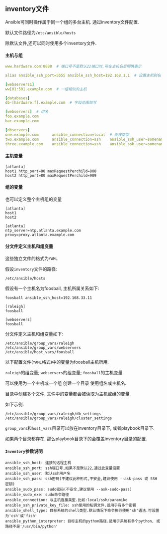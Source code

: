## inventory文件

Ansible可同时操作属于同一个组的多台主机. 通过inventory文件配置.

默认文件路径为`/etc/ansible/hosts`

除默认文件,还可以同时使用多个inventory文件.

#### 主机与组

```yaml
www.hardware.com:8888  # 端口号不是默认22端口时,可在主机名后明确表示

alias ansible_ssh_port=5555 ansible_ssh_host=192.168.1.1  # 设置主机别名

[webservers1]
ww[01:50].example.com  # 一组相似的主机

[databases]
db-[hardware:f].example.com  # 字母范围简写

[webservers]  # 组名
foo.example.com
bar.example.com

[dbservers]
one.example.com      ansible_connection=local  # 连接类型
two.example.com      ansible_connection=ssh    ansible_ssh_user=somename  # 连接用户名
three.example.com    ansible_connection=ssh    ansible_ssh_user=somename
```

#### 主机变量

```
[atlanta]
host1 http_port=80 maxRequestPerchild=808
host2 http_port=80 maxRequestPerchild=909
```

#### 组的变量

也可以定义整个主机组的变量

```
[atlanta]
host1
host2

[atlanta]
ntp_server=ntp.atlanta.example.com
proxy=proxy.atlanta.example.com
```

#### 分文件定义主机和组变量

这些独立文件的格式为`YAML`

假设`inventory`文件的路径:

```
/etc/ansible/hosts
```

假设有一个主机名为foosball, 主机所属关系如下:

```
foosball ansible_ssh_host=192.168.33.11

[raleigh]
foosball

[webservers]
foosball
```

分文件定义主机和组变量如下:

```
/etc/ansible/group_vars/raleigh
/etc/ansible/group_vars/webservers
/etc/ansible/host_vars/foosball
```

以下配置文件(`YAML`格式)中的变量为foosball主机所用.

`raleigh`的组变量; `webservers`的组变量; `foosball`的主机变量.

可以使用为一个主机或一个组 创建一个目录 使用组名或主机名.

目录中创建多个文件, 文件中的变量都会被读取为主机或组的变量.

如下示例:

```
/etc/ansible/group_vars/raleigh/db_settings
/etc/ansible/group_vars/raleigh/cluster_settings
```

`group_vars`和`host_vars`目录可以放在inventory目录下, 或者playbook目录下.

如果两个目录都存在, 那么playbook目录下的会覆盖inventory目录的配置.

#### `Inventory`参数说明

```
ansible_ssh_host: 连接的远程主机
ansible_ssh_port: ssh端口号,如果不是默认22,通过此变量设置
ansible_ssh_user: 默认ssh用户名
ansible_ssh_pass: ssh密码(不建议此种形式,不安全,建议使用 --ask-pass 或 SSH 密钥)
ansible_sudo_pass: sudo密码(不安全,建议使用 --ask-sudo-pass)
ansible_sudo_exe: sudo命令路径
ansible_connection: 与主机连接类型.比如:local/ssh/paramiko
ansible_ssh_private_key_file: ssh使用的私钥文件.适用于有多个密钥
ansible_shell_type: 目标系统的shell类型.默认情况下命令执行使用'sh'语法.可设置为'csh'或'fish'
ansible_python_interpreter: 目标主机的python路径.适用于系统有多个python, 或路径不是'/usr/bin/python'
```

